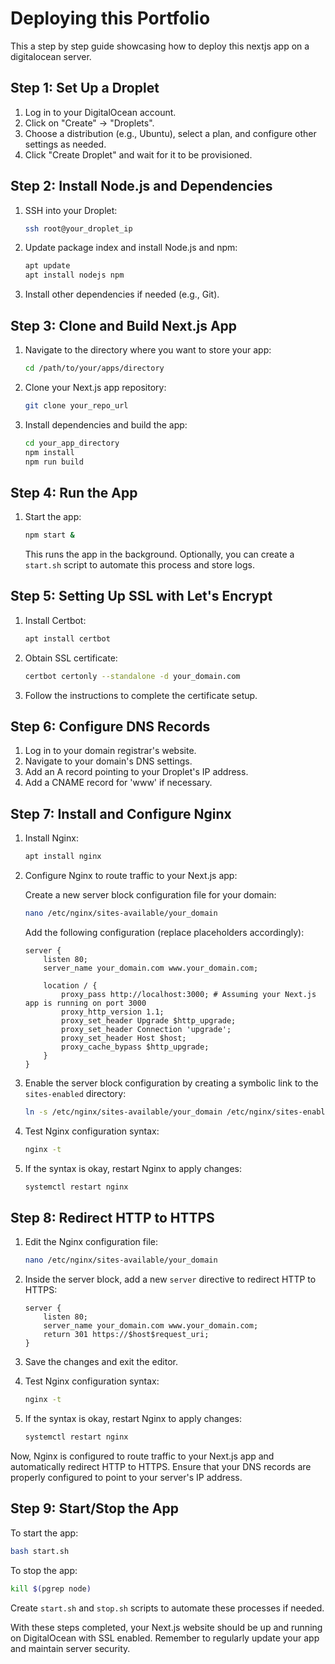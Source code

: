 # Deploying this Portfolio

This a step by step guide showcasing how to deploy this nextjs app on a digitalocean server.

## Step 1: Set Up a Droplet

1. Log in to your DigitalOcean account.
2. Click on "Create" -> "Droplets".
3. Choose a distribution (e.g., Ubuntu), select a plan, and configure other settings as needed.
4. Click "Create Droplet" and wait for it to be provisioned.

## Step 2: Install Node.js and Dependencies

1. SSH into your Droplet:
   ```bash
   ssh root@your_droplet_ip
   ```
2. Update package index and install Node.js and npm:
   ```bash
   apt update
   apt install nodejs npm
   ```
3. Install other dependencies if needed (e.g., Git).

## Step 3: Clone and Build Next.js App

1. Navigate to the directory where you want to store your app:
   ```bash
   cd /path/to/your/apps/directory
   ```
2. Clone your Next.js app repository:
   ```bash
   git clone your_repo_url
   ```
3. Install dependencies and build the app:
   ```bash
   cd your_app_directory
   npm install
   npm run build
   ```

## Step 4: Run the App

1. Start the app:
   ```bash
   npm start &
   ```
   This runs the app in the background. Optionally, you can create a `start.sh` script to automate this process and store logs.

## Step 5: Setting Up SSL with Let's Encrypt

1. Install Certbot:
   ```bash
   apt install certbot
   ```
2. Obtain SSL certificate:
   ```bash
   certbot certonly --standalone -d your_domain.com
   ```
3. Follow the instructions to complete the certificate setup.

## Step 6: Configure DNS Records

1. Log in to your domain registrar's website.
2. Navigate to your domain's DNS settings.
3. Add an A record pointing to your Droplet's IP address.
4. Add a CNAME record for 'www' if necessary.

## Step 7: Install and Configure Nginx

1. Install Nginx:
   ```bash
   apt install nginx
   ```

2. Configure Nginx to route traffic to your Next.js app:

   Create a new server block configuration file for your domain:
   ```bash
   nano /etc/nginx/sites-available/your_domain
   ```

   Add the following configuration (replace placeholders accordingly):
   ```nginx
   server {
       listen 80;
       server_name your_domain.com www.your_domain.com;

       location / {
           proxy_pass http://localhost:3000; # Assuming your Next.js app is running on port 3000
           proxy_http_version 1.1;
           proxy_set_header Upgrade $http_upgrade;
           proxy_set_header Connection 'upgrade';
           proxy_set_header Host $host;
           proxy_cache_bypass $http_upgrade;
       }
   }
   ```

3. Enable the server block configuration by creating a symbolic link to the `sites-enabled` directory:
   ```bash
   ln -s /etc/nginx/sites-available/your_domain /etc/nginx/sites-enabled/
   ```

4. Test Nginx configuration syntax:
   ```bash
   nginx -t
   ```

5. If the syntax is okay, restart Nginx to apply changes:
   ```bash
   systemctl restart nginx
   ```

## Step 8: Redirect HTTP to HTTPS

1. Edit the Nginx configuration file:
   ```bash
   nano /etc/nginx/sites-available/your_domain
   ```

2. Inside the server block, add a new `server` directive to redirect HTTP to HTTPS:
   ```nginx
   server {
       listen 80;
       server_name your_domain.com www.your_domain.com;
       return 301 https://$host$request_uri;
   }
   ```

3. Save the changes and exit the editor.

4. Test Nginx configuration syntax:
   ```bash
   nginx -t
   ```

5. If the syntax is okay, restart Nginx to apply changes:
   ```bash
   systemctl restart nginx
   ```

Now, Nginx is configured to route traffic to your Next.js app and automatically redirect HTTP to HTTPS. Ensure that your DNS records are properly configured to point to your server's IP address.

## Step 9: Start/Stop the App

To start the app:
```bash
bash start.sh
```

To stop the app:
```bash
kill $(pgrep node)
```

Create `start.sh` and `stop.sh` scripts to automate these processes if needed.

With these steps completed, your Next.js website should be up and running on DigitalOcean with SSL enabled. Remember to regularly update your app and maintain server security.